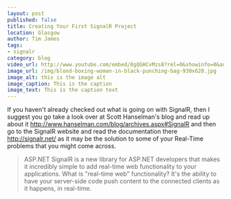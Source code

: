 ```yaml
---
layout: post
published: false
title: Creating Your First SignalR Project
location: Glasgow
author: Tim James
tags:
- signalr
category: blog
video_url: http://www.youtube.com/embed/8gQGHCvMzs8?rel=0&showinfo=0&autohide=1hd=1&wmode=transparent
image_url: /img/blond-boxing-woman-in-black-punching-bag-930x620.jpg
image_alt: this is the image alt
image_caption: This is the caption
image_text: This is the caption text
---
```


If you haven't already checked out what is going on with SignalR, then I suggest you go take a look over at Scott Hanselman's blog and read up about it http://www.hanselman.com/blog/archives.aspx#SignalR and then go to the SignalR website and read the documentation there http://signalr.net/ as it may be the solution to some of your Real-Time problems that you might come across.

<!--excerpt-->

> ASP.NET SignalR is a new library for ASP.NET developers that makes it incredibly simple to add real-time web functionality to your applications. What is "real-time web" functionality? It's the ability to have your server-side code push content to the connected clients as it happens, in real-time.
